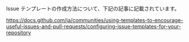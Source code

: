 
Issue テンプレートの作成方法について、下記の記事に記載されています。

https://docs.github.com/ja/communities/using-templates-to-encourage-useful-issues-and-pull-requests/configuring-issue-templates-for-your-repository
